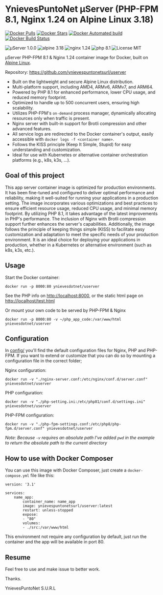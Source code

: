 # YnievesPuntoNet µServer (PHP-FPM 8.1, Nginx 1.24 on Alpine Linux 3.18)

[![Docker Pulls](https://img.shields.io/docker/pulls/ynievespuntonetsurl/userver.svg)](https://hub.docker.com/r/ynievespuntonetsurl/userver/)
[![Docker Stars](https://img.shields.io/docker/stars/ynievespuntonetsurl/userver.svg)](https://hub.docker.com/r/ynievespuntonetsurl/userver/)
[![Docker Automated build](https://img.shields.io/docker/automated/ynievespuntonetsurl/userver.svg)](https://hub.docker.com/r/ynievespuntonetsurl/userver/)
[![Docker Build Status](https://img.shields.io/docker/build/ynievespuntonetsurl/userver.svg)](https://hub.docker.com/r/ynievespuntonetsurl/userver/)

![µServer 1.0.0](https://img.shields.io/badge/µServer-1.0.0-brightgreen.svg)
![alpine 3.18](https://img.shields.io/badge/alpine-3.18-brightgreen.svg)
![nginx 1.24](https://img.shields.io/badge/nginx-1.24-brightgreen.svg)
![php 8.1](https://img.shields.io/badge/php-8.1-brightgreen.svg)
![License MIT](https://img.shields.io/badge/license-MIT-blue.svg)

µServer PHP-FPM 8.1 & Nginx 1.24 container image for Docker, built on [Alpine Linux](https://www.alpinelinux.org/).

Repository: <https://github.com/ynievespuntonetsurl/userver>

* Built on the lightweight and secure Alpine Linux distribution.
* Multi-platform support, including AMD4, ARMv6, ARMv7, and ARM64.
* Powered by PHP 8.1 for enhanced performance, lower CPU usage, and reduced memory footprint.
* Optimized to handle up to 500 concurrent users, ensuring high scalability.
* Utilizes PHP-FPM's `on-demand` process manager, dynamically allocating resources only when traffic is present.
* Nginx server with built-in support for Brotli compression and other advanced features.
* All service logs are redirected to the Docker container's output, easily accessible with `docker logs -f <container name>`.
* Follows the KISS principle (Keep It Simple, Stupid) for easy understanding and customization.
* Ideal for use with Kubernetes or alternative container orchestration platforms (e.g., k8s, k3s, ...).

## Goal of this project

This app server container image is optimized for production environments. It has been fine-tuned and configured to deliver optimal performance and reliability, making it well-suited for running your applications in a production setting. The image incorporates various optimizations and best practices to ensure efficient resource usage, reduced CPU usage, and minimal memory footprint. By utilizing PHP 8.1, it takes advantage of the latest improvements in PHP's performance. The inclusion of Nginx with Brotli compression support further enhances the server's capabilities. Additionally, the image follows the principle of keeping things simple (KISS) to facilitate easy customization and adaptation to meet the specific needs of your production environment. It is an ideal choice for deploying your applications in production, whether in a Kubernetes or alternative environment (such as k8s, k3s, etc.).

## Usage

Start the Docker container:

    docker run -p 8000:80 ynievesdotnet/userver

See the PHP info on <http://localhost:8000>, or the static html page on <http://localhost/test.html>

Or mount your own code to be served by PHP-FPM & Nginx

    docker run -p 8000:80 -v ~/php_app_code:/var/www/html ynievesdotnet/userver

## Configuration

In [config/](config/) you'll find the default configuration files for Nginx, PHP and PHP-FPM.
If you want to extend or customize that you can do so by mounting a configuration file in the correct folder;

Nginx configuration:

    docker run -v "./nginx-server.conf:/etc/nginx/conf.d/server.conf" ynievesdotnet/userver

PHP configuration:

    docker run -v "./php-setting.ini:/etc/php81/conf.d/settings.ini" ynievesdotnet/userver

PHP-FPM configuration:

    docker run -v "./php-fpm-settings.conf:/etc/php8/php-fpm.d/server.conf" ynievesdotnet/userver

_Note: Because `-v` requires an absolute path I've added `pwd` in the example to return the absolute path to the current directory_

## How to use with Docker Composer

You can use this image with Docker Composer, just create a `docker-compose.yml` file like this:

    version: '3.1'

    services:
        name_app:
            container_name: name_app
            image: ynievespuntonetsurl/userver:latest
            restart: unless-stopped
            expose:
            - "80"
            volumes:
            - ./src:/var/www/html

This environment not require any configuration by default, just run the container and the app will be available in port 80.

## Resume

Feel free to use and make issue to better work.

Thanks.

YnievesPuntoNet S.U.R.L
